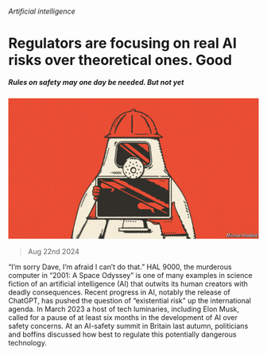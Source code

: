 ###### Artificial intelligence

# Regulators are focusing on real AI risks over theoretical ones. Good 

##### Rules on safety may one day be needed. But not yet 

![image](images/20240824_LDD003.jpg) 

> Aug 22nd 2024 

“I’m sorry Dave, I’m afraid I can’t do that.” HAL 9000, the murderous computer in “2001: A Space Odyssey” is one of many examples in science fiction of an artificial intelligence (AI) that outwits its human creators with deadly consequences. Recent progress in AI, notably the release of ChatGPT, has pushed the question of “existential risk” up the international agenda. In March 2023 a host of tech luminaries, including Elon Musk, called for a pause of at least six months in the development of AI over safety concerns. At an AI-safety summit in Britain last autumn, politicians and boffins discussed how best to regulate this potentially dangerous technology.

